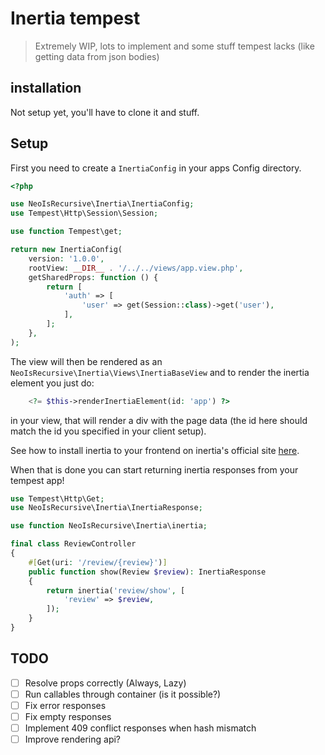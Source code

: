 # Inertia tempest

> Extremely WIP, lots to implement and some stuff tempest lacks (like getting data from json bodies)

## installation

Not setup yet, you'll have to clone it and stuff.

## Setup

First you need to create a `InertiaConfig` in your apps Config directory.

```php
<?php

use NeoIsRecursive\Inertia\InertiaConfig;
use Tempest\Http\Session\Session;

use function Tempest\get;

return new InertiaConfig(
    version: '1.0.0',
    rootView: __DIR__ . '/../../views/app.view.php',
    getSharedProps: function () {
        return [
            'auth' => [
                'user' => get(Session::class)->get('user'),
            ],
        ];
    },
);
```

The view will then be rendered as an `NeoIsRecursive\Inertia\Views\InertiaBaseView` and to render the inertia element you just do:

```php
    <?= $this->renderInertiaElement(id: 'app') ?>
```

in your view, that will render a div with the page data (the id here should match the id you specified in your client setup).

See how to install inertia to your frontend on inertia's official site [here]("https://inertiajs.com/client-side-setup").

When that is done you can start returning inertia responses from your tempest app!

```php
use Tempest\Http\Get;
use NeoIsRecursive\Inertia\InertiaResponse;

use function NeoIsRecursive\Inertia\inertia;

final class ReviewController
{
    #[Get(uri: '/review/{review}')]
    public function show(Review $review): InertiaResponse
    {
        return inertia('review/show', [
            'review' => $review,
        ]);
    }
}
```

## TODO

- [ ] Resolve props correctly (Always, Lazy)
- [ ] Run callables through container (is it possible?)
- [ ] Fix error responses
- [ ] Fix empty responses
- [ ] Implement 409 conflict responses when hash mismatch
- [ ] Improve rendering api?
